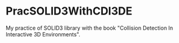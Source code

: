 # PracSOLID3WithCDI3DE
My practice of SOLID3 library with the book "Collision Detection In Interactive 3D Environments".
